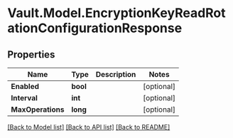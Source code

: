 # Vault.Model.EncryptionKeyReadRotationConfigurationResponse

## Properties

Name | Type | Description | Notes
------------ | ------------- | ------------- | -------------
**Enabled** | **bool** |  | [optional] 
**Interval** | **int** |  | [optional] 
**MaxOperations** | **long** |  | [optional] 

[[Back to Model list]](../README.md#documentation-for-models) [[Back to API list]](../README.md#documentation-for-api-endpoints) [[Back to README]](../README.md)

